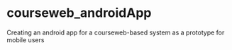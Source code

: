 # courseweb_androidApp
Creating an android app for a courseweb-based system as a prototype for mobile users
